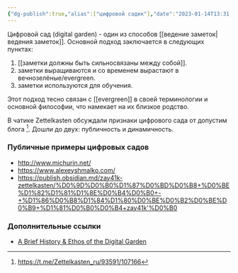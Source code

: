 ```yaml
---
{"dg-publish":true,"alias":["цифровой садик"],"date":"2023-01-14T13:31:40+04:00","modified_at":"2023-04-06T20:40:13+04:00","permalink":"/digital-garden/","dgPassFrontmatter":true}
---
```



Цифровой сад (digital garden) - один из способов [[ведение заметок|ведения заметок]]. Основной подход заключается в следующих пунктах:
1. [[заметки должны быть сильносвязаны между собой]].
2. заметки выращиваются и со временем вырастают в вечнозелёные/evergreen.
3. заметки используются для обучения.

Этот подход тесно связан с [[evergreen]] в своей терминологии и основной философии, что намекает на их близкое родство.

В чатике Zettelkasten обсуждали признаки цифрового сада от допустим блога [^1]. Дошли до двух: публичность и динамичность.

### Публичные примеры цифровых садов

- http://www.michurin.net/
- https://www.alexeyshmalko.com/
- https://publish.obsidian.md/zay41k-zettelkasten/%D0%9D%D0%B0%D1%87%D0%BD%D0%B8+%D0%BE%D1%82%D1%81%D1%8E%D0%B4%D0%B0+-+%D1%86%D0%B8%D1%84%D1%80%D0%BE%D0%B2%D0%BE%D0%B9+%D1%81%D0%B0%D0%B4+zay41k'%D0%B0

### Дополнительные ссылки

- [A Brief History & Ethos of the Digital Garden](https://maggieappleton.com/garden-history)

[^1]: https://t.me/Zettelkasten_ru/93591/107166
